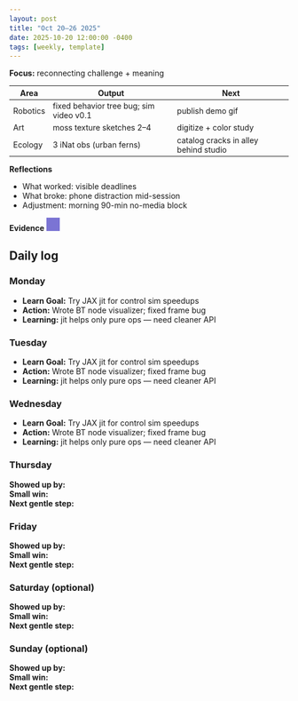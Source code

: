 ```yaml
---
layout: post
title: "Oct 20–26 2025"
date: 2025-10-20 12:00:00 -0400
tags: [weekly, template]
---
```


**Focus:** reconnecting challenge + meaning

| Area     | Output                                  | Next                                  |
| -------- | --------------------------------------- | ------------------------------------- |
| Robotics | fixed behavior tree bug; sim video v0.1 | publish demo gif                      |
| Art      | moss texture sketches 2–4               | digitize + color study                |
| Ecology  | 3 iNat obs (urban ferns)                | catalog cracks in alley behind studio |

**Reflections**

- What worked: visible deadlines
- What broke: phone distraction mid-session
- Adjustment: morning 90-min no-media block

**Evidence**
![moss sketch](/assets/images/moss-sketch.jpg)

## Daily log

### Monday

- **Learn Goal:** Try JAX jit for control sim speedups
- **Action:** Wrote BT node visualizer; fixed frame bug
- **Learning:** jit helps only pure ops — need cleaner API

### Tuesday

- **Learn Goal:** Try JAX jit for control sim speedups
- **Action:** Wrote BT node visualizer; fixed frame bug
- **Learning:** jit helps only pure ops — need cleaner API

### Wednesday

- **Learn Goal:** Try JAX jit for control sim speedups
- **Action:** Wrote BT node visualizer; fixed frame bug
- **Learning:** jit helps only pure ops — need cleaner API

### Thursday

**Showed up by:**  
**Small win:**  
**Next gentle step:**

### Friday

**Showed up by:**  
**Small win:**  
**Next gentle step:**

### Saturday (optional)

**Showed up by:**  
**Small win:**  
**Next gentle step:**

### Sunday (optional)

**Showed up by:**  
**Small win:**  
**Next gentle step:**
